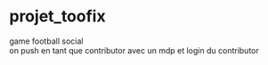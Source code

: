 # projet_toofix

game football social   
on push en tant que contributor avec un mdp et login du contributor
